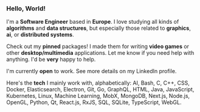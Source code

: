 ### Hello, World!

I'm a **Software Engineer** based in **Europe**. I love studying all kinds of **algorithms** and **data structures**, but especially those related to **graphics**, **ai**, or **distributed systems**.

Check out my **pinned** packages! I made them for writing **video games** or other **desktop/multimedia** applications. Let me know if you need help with anything. I'd be **very** happy to help.

I'm currently **open** to work. See more details on my LinkedIn profile.

Here's the **tech** I mainly work with, alphabetically: AI, Bash, C, C++, CSS, Docker, Elasticsearch, Electron, Git, Go, GraphQL, HTML, Java, JavaScript, Kubernetes, Linux, Machine Learning, MobX, MongoDB, Next.js, Node.js, OpenGL, Python, Qt, React.js, RxJS, SQL, SQLite, TypeScript, WebGL.
